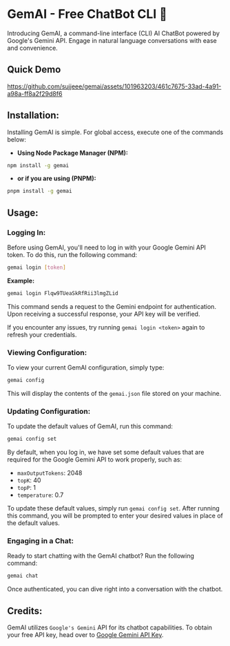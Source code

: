 # GemAI - Free ChatBot CLI 🤖
Introducing GemAI, a command-line interface (CLI) AI ChatBot powered by Google's Gemini API. Engage in natural language conversations with ease and convenience.

## Quick Demo
https://github.com/sujjeee/gemai/assets/101963203/461c7675-33ad-4a91-a98a-ff8a2f29d8f6

## Installation:
Installing GemAI is simple. For global access, execute one of the commands below:

* **Using Node Package Manager (NPM):**
```bash
npm install -g gemai
```

* **or if you are using (PNPM):**
```bash
pnpm install -g gemai
```

## Usage:
### Logging In:
Before using GemAI, you'll need to log in with your Google Gemini API token. To do this, run the following command:

```bash
gemai login [token]
```

**Example:**
```bash
gemai login Flqw9TUeaSkRfRii3lmgZLid
```

This command sends a request to the Gemini endpoint for authentication. Upon receiving a successful response, your API key will be verified. 

If you encounter any issues, try running `gemai login <token>` again to refresh your credentials.

### Viewing Configuration:
To view your current GemAI configuration, simply type:

```bash
gemai config
```

This will display the contents of the `gemai.json` file stored on your machine.

### Updating Configuration:

To update the default values of GemAI, run this command:

```bash
gemai config set
```

By default, when you log in, we have set some default values that are required for the Google Gemini API to work properly, such as:

- `maxOutputTokens`: 2048
- `topK`: 40
- `topP`: 1
- `temperature`: 0.7

To update these default values, simply run `gemai config set`. After running this command, you will be prompted to enter your desired values in place of the default values.

### Engaging in a Chat:
Ready to start chatting with the GemAI chatbot? Run the following command:

```bash
gemai chat
```

Once authenticated, you can dive right into a conversation with the chatbot.

## Credits:
GemAI utilizes `Google's Gemini` API for its chatbot capabilities. To obtain your free API key, head over to [Google Gemini API Key](https://makersuite.google.com/app/apikey).